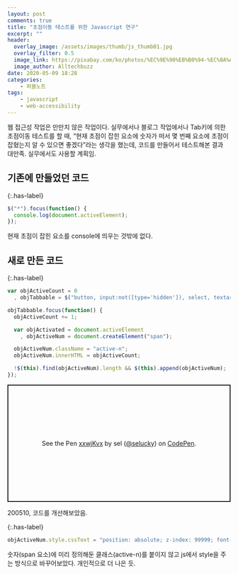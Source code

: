 ```yaml
---
layout: post
comments: true
title: "초점이동 테스트를 위한 Javascript 연구"
excerpt: ""
header:
  overlay_image: /assets/images/thumb/js_thumb01.jpg
  overlay_filter: 0.5
  image_link: https://pixabay.com/ko/photos/%EC%9E%90%EB%B0%94-%EC%8A%A4%ED%81%AC%EB%A6%BD%ED%8A%B8-%ED%94%84%EB%A1%9C%EA%B7%B8%EB%9E%98%EB%A8%B8-%EC%BD%94%EB%93%9C-4523100/
  image_author: Alltechbuzz
date: 2020-05-09 18:28
categories:
    - 퍼블노트
tags:
    - javascript
    - web-accessibility
---
```

웹 접근성 작업은 만만치 않은 작업이다. 실무에서나 블로그 작업에서나 Tab키에 의한 초점이동 테스트를 할 때, &ldquo;현재 초점이 잡힌 요소에 숫자가 떠서 몇 번째 요소에 초점이 잡혔는지 알 수 있으면 좋겠다&rdquo;라는 생각을 했는데, 코드를 만들어서 테스트해본 결과 대만족. 실무에서도 사용할 계획임.

## 기존에 만들었던 코드

{:.has-label}
```javascript
$("*").focus(function() {
  console.log(document.activeElement);
});
```
현재 초점이 잡힌 요소를 console에 띄우는 것밖에 없다.

## 새로 만든 코드

{:.has-label}
```javascript
var objActiveCount = 0
  , objTabbable = $("button, input:not([type='hidden']), select, textarea, [href], [tabindex]:not([tabindex='-1'])");

objTabbable.focus(function() {
  objActiveCount += 1;

  var objActivated = document.activeElement
    , objActiveNum = document.createElement("span");

  objActiveNum.className = "active-n";
  objActiveNum.innerHTML = objActiveCount;

  !$(this).find(objActiveNum).length && $(this).append(objActiveNum);
});
```

<p class="codepen" data-height="265" data-theme-id="default" data-default-tab="js,result" data-user="selucky" data-slug-hash="xxwjKvx" style="height: 265px; box-sizing: border-box; display: flex; align-items: center; justify-content: center; border: 2px solid; margin: 1em 0; padding: 1em;" data-pen-title="xxwjKvx">
  <span>See the Pen <a href="https://codepen.io/selucky/pen/xxwjKvx">
  xxwjKvx</a> by sel (<a href="https://codepen.io/selucky">@selucky</a>)
  on <a href="https://codepen.io">CodePen</a>.</span>
</p>
<script async src="https://static.codepen.io/assets/embed/ei.js"></script>

200510, 코드를 개선해보았음.

{:.has-label}
```javascript
objActiveNum.style.cssText = "position: absolute; z-index: 99999; font-size: 5rem; font-weight: 700; color: #525252";
```

숫자(span 요소)에 미리 정의해둔 클래스(active-n)를 붙이지 않고 js에서 style을 주는 방식으로 바꾸어보았다. 개인적으로 더 나은 듯.